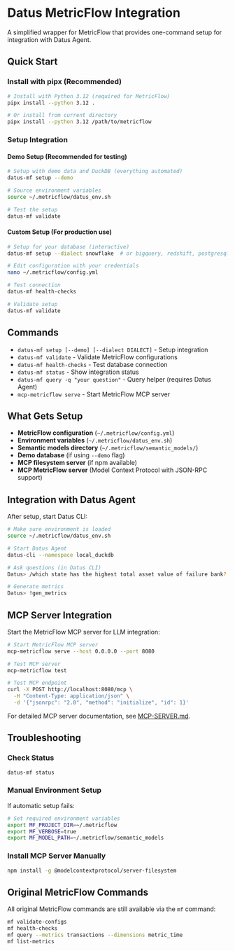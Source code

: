 # Datus MetricFlow Integration

A simplified wrapper for MetricFlow that provides one-command setup for integration with Datus Agent.

## Quick Start

### Install with pipx (Recommended)

```bash
# Install with Python 3.12 (required for MetricFlow)
pipx install --python 3.12 .

# Or install from current directory
pipx install --python 3.12 /path/to/metricflow
```

### Setup Integration

#### Demo Setup (Recommended for testing)
```bash
# Setup with demo data and DuckDB (everything automated)
datus-mf setup --demo

# Source environment variables
source ~/.metricflow/datus_env.sh

# Test the setup
datus-mf validate
```

#### Custom Setup (For production use)
```bash
# Setup for your database (interactive)
datus-mf setup --dialect snowflake  # or bigquery, redshift, postgresql

# Edit configuration with your credentials
nano ~/.metricflow/config.yml

# Test connection
datus-mf health-checks

# Validate setup
datus-mf validate
```

## Commands

- `datus-mf setup [--demo] [--dialect DIALECT]` - Setup integration
- `datus-mf validate` - Validate MetricFlow configurations
- `datus-mf health-checks` - Test database connection
- `datus-mf status` - Show integration status
- `datus-mf query -q "your question"` - Query helper (requires Datus Agent)
- `mcp-metricflow serve` - Start MetricFlow MCP server

## What Gets Setup

- **MetricFlow configuration** (`~/.metricflow/config.yml`)
- **Environment variables** (`~/.metricflow/datus_env.sh`)
- **Semantic models directory** (`~/.metricflow/semantic_models/`)
- **Demo database** (if using `--demo` flag)
- **MCP filesystem server** (if npm available)
- **MCP MetricFlow server** (Model Context Protocol with JSON-RPC support)

## Integration with Datus Agent

After setup, start Datus CLI:

```bash
# Make sure environment is loaded
source ~/.metricflow/datus_env.sh

# Start Datus Agent
datus-cli --namespace local_duckdb

# Ask questions (in Datus CLI)
Datus> /which state has the highest total asset value of failure bank?

# Generate metrics
Datus> !gen_metrics
```

## MCP Server Integration

Start the MetricFlow MCP server for LLM integration:

```bash
# Start MetricFlow MCP server
mcp-metricflow serve --host 0.0.0.0 --port 8080

# Test MCP server
mcp-metricflow test

# Test MCP endpoint
curl -X POST http://localhost:8080/mcp \
  -H "Content-Type: application/json" \
  -d '{"jsonrpc": "2.0", "method": "initialize", "id": 1}'
```

For detailed MCP server documentation, see [MCP-SERVER.md](MCP-SERVER.md).

## Troubleshooting

### Check Status
```bash
datus-mf status
```

### Manual Environment Setup
If automatic setup fails:
```bash
# Set required environment variables
export MF_PROJECT_DIR=~/.metricflow
export MF_VERBOSE=true
export MF_MODEL_PATH=~/.metricflow/semantic_models
```

### Install MCP Server Manually
```bash
npm install -g @modelcontextprotocol/server-filesystem
```

## Original MetricFlow Commands

All original MetricFlow commands are still available via the `mf` command:

```bash
mf validate-configs
mf health-checks
mf query --metrics transactions --dimensions metric_time
mf list-metrics
```